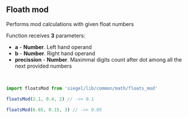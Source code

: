 ## Floath mod

Performs mod calculations with given float numbers 

Function receives **3** parameters:
- **a** - **Number**. Left hand operand
- **b** - **Number**. Right hand operand
- **precission** - **Number**. Maximmal digits count after dot among all the next provided numbers

<br />

```js
import floatsMod from 'siegel/lib/common/math/floats_mod'

floatsMod(2.1, 0.4, 2) // ->> 0.1

floatsMod(6.65, 0.15, 3) // ->> 0.05
```